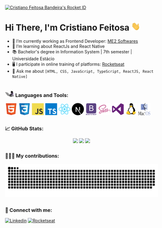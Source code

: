 <a href="https://app.rocketseat.com.br/me/cristiano-feitosa"><img src="https://app.rocketseat.com.br/api/rocketid/share?slug=cristiano-feitosa&type=card" width="280" alt="Cristiano Feitosa Bandeira's Rocket ID"/></a>

# Hi There, I'm Cristiano Feitosa <img src="https://raw.githubusercontent.com/crisfeitosa/crisfeitosa/main/hand.gif" width="30px" />

- 🔭 I’m currently working as Frontend Developer: [ME2 Softwares](https://me2.com.br/)
- 🌱 I’m learning about ReactJs and React Native
- 📚 Bachelor's degree in Information System | 7th semester | Universidade Estácio
- 🖥️ I participate in online training of platforms: [Rocketseat](https://app.rocketseat.com.br/me/cristiano-feitosa)
- 💬 Ask me about `[HTML, CSS, JavaScript, TypeScript, ReactJS, React Native]` 

#
<h3 align="left"><img src="https://raw.githubusercontent.com/crisfeitosa/crisfeitosa/main/cat.gif" width="30"> Languages and Tools:</h3>
<p align="left"> 
<a href="https://www.w3.org/html/" target="_blank"><img src="https://raw.githubusercontent.com/crisfeitosa/crisfeitosa/main/html5.svg" alt="html5" width="40" height="40"/></a>
<a href="https://www.w3schools.com/css/" target="_blank"><img src="https://raw.githubusercontent.com/crisfeitosa/crisfeitosa/main/css3.svg" alt="css3" width="40" height="40"/></a>
<a href="https://developer.mozilla.org/en-US/docs/Web/JavaScript" target="_blank"><img src="https://raw.githubusercontent.com/crisfeitosa/crisfeitosa/main/javascript.svg" alt="javascript" width="40" height="40"/></a>	
<a href="https://www.typescriptlang.org/" target="_blank"><img src="https://raw.githubusercontent.com/crisfeitosa/crisfeitosa/main/typescript.svg" alt="typescript" width="40" height="40"/></a>
<a href="https://reactjs.org/" target="_blank"><img src="https://raw.githubusercontent.com/crisfeitosa/crisfeitosa/main/react.svg" alt="react" width="40" height="40"/></a>
<a href="https://nextjs.org/" target="_blank"><img src="https://raw.githubusercontent.com/crisfeitosa/crisfeitosa/main/nextjs.svg" alt="nextjs" width="40" height="40"/></a>
<a href="https://getbootstrap.com" target="_blank"><img src="https://raw.githubusercontent.com/crisfeitosa/crisfeitosa/main/bootstrap.svg" alt="bootstrap" width="40" height="40"/></a> 
<a href="https://sass-lang.com" target="_blank"> <img src="https://raw.githubusercontent.com/crisfeitosa/crisfeitosa/main/sass.svg" alt="sass" width="40" height="40"/></a> 
<a href="https://visualstudio.microsoft.com/" target="_blank"> <img src="https://raw.githubusercontent.com/crisfeitosa/crisfeitosa/main/visualstudio.svg" alt="visualstudio" width="40" height="40"/></a> 
<a href="https://pt.wikipedia.org/wiki/Linux" target="_blank"> <img src="https://raw.githubusercontent.com/crisfeitosa/crisfeitosa/main/linux.svg" alt="linux" width="40" height="40"/></a> 
<a href="https://pt.wikipedia.org/wiki/MacOS" target="_blank"> <img src="https://raw.githubusercontent.com/crisfeitosa/crisfeitosa/main/MacOS-Logo.svg" alt="MacOS" width="40" height="40"/></a> 
</p>

##

<h3 align="left">📈 GitHub Stats:</h3>

 <div align="center">
   <img height="150em" src="https://github-readme-stats.vercel.app/api?username=crisfeitosa&hide_border=true&show_icons=true&theme=radical" />
   <img height="150em" src="https://github-readme-streak-stats.herokuapp.com/?user=crisfeitosa&hide_border=true&theme=radical&show_icons=true" />
   <img height="150em" src="https://github-readme-stats.vercel.app/api/top-langs/?username=crisfeitosa&hide_border=true&layout=compact&langs_count=6&theme=radical" />
</div>

##

<h3 align="left">👨🏻‍💻 My contributions:</h3>

 <div align="center">
   <img src="https://raw.githubusercontent.com/crisfeitosa/crisfeitosa/main/github-user-contribution.svg" />
</div>

##

<h3 align="left">📝 Connect with me:</h3>

<p align="left"> 
<a href="https://www.linkedin.com/in/cristianofeitosa" target="_blank"><img src="https://img.shields.io/badge/-LinkedIn-%230077B5?style=for-the-badge&logo=linkedin&logoColor=white" alt="Linkedin" /></a>
<a href="https://app.rocketseat.com.br/me/cristiano-feitosa" target="_blank"><img src="https://img.shields.io/badge/-%F0%9F%9A%80%20Rocketseat-blueviolet?style=for-the-badge" alt="Rocketseat" /></a>
</p>

<br>

